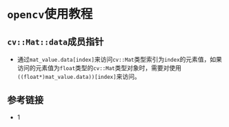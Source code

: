 # `opencv`使用教程

## `cv::Mat::data`成员指针
* 通过`mat_value.data[index]`来访问`cv::Mat`类型索引为`index`的元素值，如果访问的元素值为`float`类型的`cv::Mat`类型对象时，需要对使用`((float*)mat_value.data))[index]`来访问。



## 参考链接
* 1 []()
